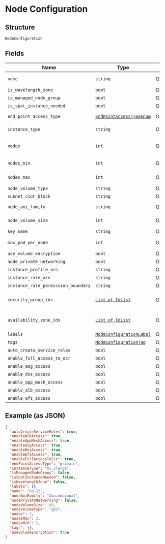 
# Node Configuration

## Structure

`NodeConfiguration`

## Fields

| Name | Type | Tags | Description |
|  --- | --- | --- | --- |
| `name` | `string` | Optional | Name of the nodeGroup. |
| `is_wavelength_zone` | `bool` | Optional | **Default**: `False` |
| `is_managed_node_group` | `bool` | Optional | **Default**: `False` |
| `is_spot_instance_needed` | `bool` | Optional | **Default**: `False` |
| `end_point_access_type` | [`EndPointAccessTypeEnum`](../../doc/models/end-point-access-type-enum.md) | Optional | **Default**: `'private'` |
| `instance_type` | `string` | Optional | **Default**: `'m5.xlarge'` |
| `nodes` | `int` | Optional | **Default**: `2`<br>**Constraints**: `>= 0`, `<= 1024` |
| `nodes_min` | `int` | Optional | **Constraints**: `>= 0`, `<= 1024` |
| `nodes_max` | `int` | Optional | **Constraints**: `>= 0`, `<= 1024` |
| `node_volume_type` | `string` | Optional | - |
| `subnet_cidr_block` | `string` | Optional | - |
| `node_ami_family` | `string` | Optional | **Default**: `'AmazonLinux2'` |
| `node_volume_size` | `int` | Optional | **Constraints**: `>= 0`, `<= 1024` |
| `key_name` | `string` | Optional | - |
| `max_pod_per_node` | `int` | Optional | **Constraints**: `>= 0`, `<= 1024` |
| `use_volume_encryption` | `bool` | Optional | **Default**: `True` |
| `node_private_networking` | `bool` | Optional | **Default**: `False` |
| `instance_profile_arn` | `string` | Optional | - |
| `instance_role_arn` | `string` | Optional | - |
| `instance_role_permission_boundary` | `string` | Optional | - |
| `security_group_ids` | [`List of IdList`](../../doc/models/id-list.md) | Optional | **Constraints**: *Maximum Items*: `100` |
| `availability_zone_ids` | [`List of IdList`](../../doc/models/id-list.md) | Optional | **Constraints**: *Maximum Items*: `100` |
| `labels` | [`NodeConfigurationLabel`](../../doc/models/node-configuration-label.md) | Optional | - |
| `tags` | [`NodeConfigurationTag`](../../doc/models/node-configuration-tag.md) | Optional | - |
| `auto_create_service_roles` | `bool` | Optional | **Default**: `True` |
| `enable_full_access_to_ecr` | `bool` | Optional | - |
| `enable_asg_access` | `bool` | Optional | - |
| `enable_dns_access` | `bool` | Optional | - |
| `enable_app_mesh_access` | `bool` | Optional | - |
| `enable_alb_access` | `bool` | Optional | - |
| `enable_efs_access` | `bool` | Optional | - |

## Example (as JSON)

```json
{
  "autoCreateServiceRoles": true,
  "enableAlbAccess": true,
  "enableAppMeshAccess": true,
  "enableAsgAccess": true,
  "enableDnsAccess": true,
  "enableEfsAccess": true,
  "enableFullAccessToEcr": true,
  "endPointAccessType": "private",
  "instanceType": "m5.xlarge",
  "isManagedNodeGroup": false,
  "isSpotInstanceNeeded": false,
  "isWavelengthZone": false,
  "labels": {},
  "name": "ng-22",
  "nodeAmiFamily": "AmazonLinux2",
  "nodePrivateNetworking": false,
  "nodeVolumeSize": 80,
  "nodeVolumeType": "gp3",
  "nodes": 2,
  "nodesMax": 2,
  "nodesMin": 2,
  "tags": {},
  "useVolumeEncryption": true
}
```

